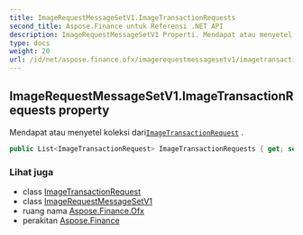 ```yaml
---
title: ImageRequestMessageSetV1.ImageTransactionRequests
second_title: Aspose.Finance untuk Referensi .NET API
description: ImageRequestMessageSetV1 Properti. Mendapat atau menyetel koleksi dariImageTransactionRequest .
type: docs
weight: 20
url: /id/net/aspose.finance.ofx/imagerequestmessagesetv1/imagetransactionrequests/
---
```

## ImageRequestMessageSetV1.ImageTransactionRequests property

Mendapat atau menyetel koleksi dari[`ImageTransactionRequest`](../../../aspose.finance.ofx.image/imagetransactionrequest/) .

```csharp
public List<ImageTransactionRequest> ImageTransactionRequests { get; set; }
```

### Lihat juga

* class [ImageTransactionRequest](../../../aspose.finance.ofx.image/imagetransactionrequest/)
* class [ImageRequestMessageSetV1](../)
* ruang nama [Aspose.Finance.Ofx](../../imagerequestmessagesetv1/)
* perakitan [Aspose.Finance](../../../)


